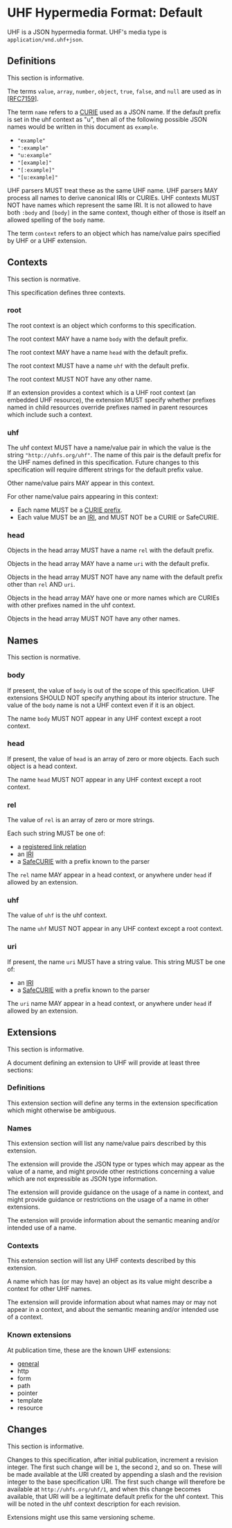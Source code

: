 # UHF Hypermedia Format: Default

UHF is a JSON hypermedia format.  UHF's media type is `application/vnd.uhf+json`.

## Definitions

This section is informative.

The terms `value`, `array`, `number`, `object`, `true`, `false`, and `null` are used as in [[RFC7159]](https://tools.ietf.org/html/rfc7159#section-2).

The term `name` refers to a [CURIE](https://www.w3.org/TR/2010/NOTE-curie-20101216/) used as a JSON name. If the default prefix is set in the uhf context as "u", then all of the following possible JSON names would be written in this document as `example`.

- `"example"`
- `":example"`
- `"u:example"`
- `"[example]"`
- `"[:example]"`
- `"[u:example]"`

UHF parsers MUST treat these as the same UHF name.  UHF parsers MAY process all names to derive canonical IRIs or CURIEs.  UHF contexts MUST NOT have names which represent the same IRI.  It is not allowed to have both `:body` and `[body]` in the same context, though either of those is itself an allowed spelling of the `body` name.

The term `context` refers to an object which has name/value pairs specified by UHF or a UHF extension.

## Contexts

This section is normative.

This specification defines three contexts.

### root

The root context is an object which conforms to this specification.

The root context MAY have a name `body` with the default prefix.

The root context MAY have a name `head` with the default prefix.

The root context MUST have a name `uhf` with the default prefix.

The root context MUST NOT have any other name.

If an extension provides a context which is a UHF root context (an embedded UHF resource), the extension MUST specify whether prefixes named in child resources override prefixes named in parent resources which include such a context.

### uhf

The uhf context MUST have a name/value pair in which the value is the string `"http://uhfs.org/uhf"`. The name of this pair is the default prefix for the UHF names defined in this specification. Future changes to this specification will require different strings for the default prefix value.

Other name/value pairs MAY appear in this context.

For other name/value pairs appearing in this context:

- Each name MUST be a [CURIE prefix](https://www.w3.org/TR/2010/NOTE-curie-20101216/#s_syntax).
- Each value MUST be an [IRI](https://tools.ietf.org/html/rfc3987), and MUST NOT be a CURIE or SafeCURIE.

### head

Objects in the head array MUST have a name `rel` with the default prefix.

Objects in the head array MAY have a name `uri` with the default prefix.

Objects in the head array MUST NOT have any name with the default prefix other than `rel` AND `uri`.

Objects in the head array MAY have one or more names which are CURIEs with other prefixes named in the uhf context.

Objects in the head array MUST NOT have any other names.

## Names

This section is normative.

### body

If present, the value of `body` is out of the scope of this specification. UHF extensions SHOULD NOT specify anything about its interior structure.  The value of the `body` name is not a UHF context even if it is an object.

The name `body` MUST NOT appear in any UHF context except a root context.

### head

If present, the value of `head` is an array of zero or more objects.  Each such object is a head context.

The name `head` MUST NOT appear in any UHF context except a root context.

### rel

The value of `rel` is an array of zero or more strings.

Each such string MUST be one of:

- a [registered link relation](https://www.iana.org/assignments/link-relations/link-relations.xhtml)
- an [IRI](https://tools.ietf.org/html/rfc3987)
- a [SafeCURIE](https://www.w3.org/TR/2010/NOTE-curie-20101216/#P_safe_curie) with a prefix known to the parser

The `rel` name MAY appear in a head context, or anywhere under `head` if allowed by an extension.

### uhf

The value of `uhf` is the uhf context.

The name `uhf` MUST NOT appear in any UHF context except a root context.

### uri

If present, the name `uri` MUST have a string value.  This string MUST be one of:

- an [IRI](https://www.ietf.org/rfc/rfc3987.txt)
- a [SafeCURIE](https://www.w3.org/TR/2010/NOTE-curie-20101216/#P_safe_curie) with a prefix known to the parser

The `uri` name MAY appear in a head context, or anywhere under `head` if allowed by an extension.

## Extensions

This section is informative.

A document defining an extension to UHF will provide at least three sections:

### Definitions

This extension section will define any terms in the extension specification which might otherwise be ambiguous.

### Names

This extension section will list any name/value pairs described by this extension.

The extension will provide the JSON type or types which may appear as the value of a name, and might provide other restrictions concerning a value which are not expressible as JSON type information.

The extension will provide guidance on the usage of a name in context, and might provide guidance or restrictions on the usage of a name in other extensions.

The extension will provide information about the semantic meaning and/or intended use of a name.

### Contexts

This extension section will list any UHF contexts described by this extension.

A name which has (or may have) an object as its value might describe a context for other UHF names.

The extension will provide information about what names may or may not appear in a context, and about the semantic meaning and/or intended use of a context.

### Known extensions

At publication time, these are the known UHF extensions:

- [general](http://uhfs.org/ext/general)
- http
- form
- path
- pointer
- template
- resource

## Changes

This section is informative.

Changes to this specification, after initial publication, increment a revision integer. The first such change will be `1`, the second `2`, and so on. These will be made available at the URI created by appending a slash and the revision integer to the base specification URI. The first such change will therefore be available at `http://uhfs.org/uhf/1`, and when this change becomes available, that URI will be a legitimate default prefix for the uhf context. This will be noted in the uhf context description for each revision.

Extensions might use this same versioning scheme.
